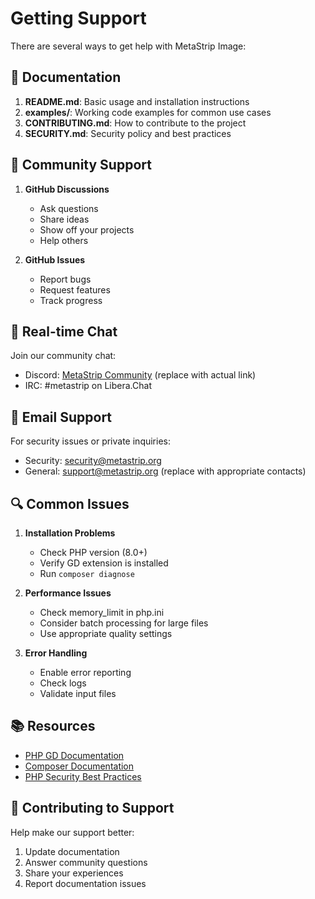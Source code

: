 # Getting Support

There are several ways to get help with MetaStrip Image:

## 📖 Documentation

1. **README.md**: Basic usage and installation instructions
2. **examples/**: Working code examples for common use cases
3. **CONTRIBUTING.md**: How to contribute to the project
4. **SECURITY.md**: Security policy and best practices

## 🤝 Community Support

1. **GitHub Discussions**
   - Ask questions
   - Share ideas
   - Show off your projects
   - Help others

2. **GitHub Issues**
   - Report bugs
   - Request features
   - Track progress

## 💬 Real-time Chat

Join our community chat:
- Discord: [MetaStrip Community](https://discord.gg/metastrip) (replace with actual link)
- IRC: #metastrip on Libera.Chat

## 📧 Email Support

For security issues or private inquiries:
- Security: security@metastrip.org
- General: support@metastrip.org
(replace with appropriate contacts)

## 🔍 Common Issues

1. **Installation Problems**
   - Check PHP version (8.0+)
   - Verify GD extension is installed
   - Run `composer diagnose`

2. **Performance Issues**
   - Check memory_limit in php.ini
   - Consider batch processing for large files
   - Use appropriate quality settings

3. **Error Handling**
   - Enable error reporting
   - Check logs
   - Validate input files

## 📚 Resources

- [PHP GD Documentation](https://www.php.net/manual/en/book.image.php)
- [Composer Documentation](https://getcomposer.org/doc/)
- [PHP Security Best Practices](https://www.php.net/manual/en/security.php)

## 🤝 Contributing to Support

Help make our support better:
1. Update documentation
2. Answer community questions
3. Share your experiences
4. Report documentation issues
